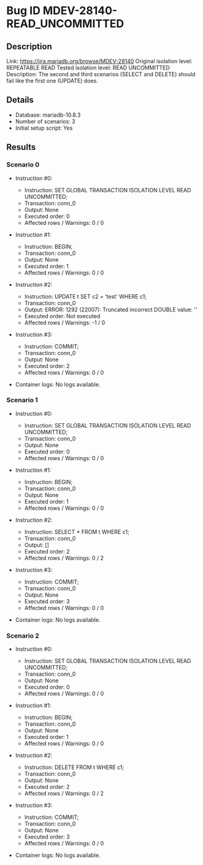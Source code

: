 # Bug ID MDEV-28140-READ_UNCOMMITTED

## Description

Link:                     https://jira.mariadb.org/browse/MDEV-28140
Original isolation level: REPEATABLE READ
Tested isolation level:   READ UNCOMMITTED
Description:              The second and third scenarios (SELECT and DELETE) should fail like the first one (UPDATE) does.


## Details
 * Database: mariadb-10.8.3
 * Number of scenarios: 3
 * Initial setup script: Yes

## Results
### Scenario 0
 * Instruction #0:
     - Instruction:  SET GLOBAL TRANSACTION ISOLATION LEVEL READ UNCOMMITTED;
     - Transaction: conn_0
     - Output: None
     - Executed order: 0
     - Affected rows / Warnings: 0 / 0
 * Instruction #1:
     - Instruction:  BEGIN;
     - Transaction: conn_0
     - Output: None
     - Executed order: 1
     - Affected rows / Warnings: 0 / 0
 * Instruction #2:
     - Instruction:  UPDATE t SET c2 = 'test' WHERE c1;
     - Transaction: conn_0
     - Output: ERROR: 1292 (22007): Truncated incorrect DOUBLE value: ''
     - Executed order: Not executed
     - Affected rows / Warnings: -1 / 0
 * Instruction #3:
     - Instruction:  COMMIT;
     - Transaction: conn_0
     - Output: None
     - Executed order: 2
     - Affected rows / Warnings: 0 / 0

 * Container logs:
   No logs available.

### Scenario 1
 * Instruction #0:
     - Instruction:  SET GLOBAL TRANSACTION ISOLATION LEVEL READ UNCOMMITTED;
     - Transaction: conn_0
     - Output: None
     - Executed order: 0
     - Affected rows / Warnings: 0 / 0
 * Instruction #1:
     - Instruction:  BEGIN;
     - Transaction: conn_0
     - Output: None
     - Executed order: 1
     - Affected rows / Warnings: 0 / 0
 * Instruction #2:
     - Instruction:  SELECT * FROM t WHERE c1;
     - Transaction: conn_0
     - Output: []
     - Executed order: 2
     - Affected rows / Warnings: 0 / 2
 * Instruction #3:
     - Instruction:  COMMIT;
     - Transaction: conn_0
     - Output: None
     - Executed order: 3
     - Affected rows / Warnings: 0 / 0

 * Container logs:
   No logs available.

### Scenario 2
 * Instruction #0:
     - Instruction:  SET GLOBAL TRANSACTION ISOLATION LEVEL READ UNCOMMITTED;
     - Transaction: conn_0
     - Output: None
     - Executed order: 0
     - Affected rows / Warnings: 0 / 0
 * Instruction #1:
     - Instruction:  BEGIN;
     - Transaction: conn_0
     - Output: None
     - Executed order: 1
     - Affected rows / Warnings: 0 / 0
 * Instruction #2:
     - Instruction:  DELETE FROM t WHERE c1;
     - Transaction: conn_0
     - Output: None
     - Executed order: 2
     - Affected rows / Warnings: 0 / 2
 * Instruction #3:
     - Instruction:  COMMIT;
     - Transaction: conn_0
     - Output: None
     - Executed order: 3
     - Affected rows / Warnings: 0 / 0

 * Container logs:
   No logs available.
